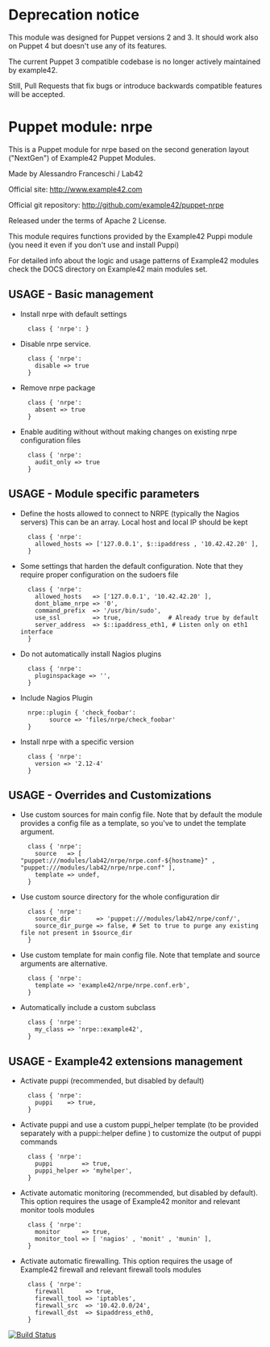 # Deprecation notice

This module was designed for Puppet versions 2 and 3. It should work also on Puppet 4 but doesn't use any of its features.

The current Puppet 3 compatible codebase is no longer actively maintained by example42.

Still, Pull Requests that fix bugs or introduce backwards compatible features will be accepted.


# Puppet module: nrpe

This is a Puppet module for nrpe based on the second generation layout ("NextGen") of Example42 Puppet Modules.

Made by Alessandro Franceschi / Lab42

Official site: http://www.example42.com

Official git repository: http://github.com/example42/puppet-nrpe

Released under the terms of Apache 2 License.

This module requires functions provided by the Example42 Puppi module (you need it even if you don't use and install Puppi)



For detailed info about the logic and usage patterns of Example42 modules check the DOCS directory on Example42 main modules set.

## USAGE - Basic management

* Install nrpe with default settings

        class { 'nrpe': }

* Disable nrpe service.

        class { 'nrpe':
          disable => true
        }

* Remove nrpe package

        class { 'nrpe':
          absent => true
        }

* Enable auditing without without making changes on existing nrpe configuration files

        class { 'nrpe':
          audit_only => true
        }


## USAGE - Module specific parameters

* Define the hosts allowed to connect to NRPE (typically the Nagios servers) 
  This can be an array. Local host and local IP should be kept

        class { 'nrpe':
          allowed_hosts => ['127.0.0.1', $::ipaddress , '10.42.42.20' ],
        }

* Some settings that harden the default configuration. Note that they require proper configuration on the sudoers file

        class { 'nrpe':
          allowed_hosts   => ['127.0.0.1', '10.42.42.20' ],
          dont_blame_nrpe => '0',
          command_prefix  => '/usr/bin/sudo',
          use_ssl         => true,             # Already true by default
          server_address  => $::ipaddress_eth1, # Listen only on eth1 interface
        }

* Do not automatically install Nagios plugins

        class { 'nrpe':
          pluginspackage => '',
        }

* Include Nagios Plugin 

	    nrpe::plugin { 'check_foobar':
              source => 'files/nrpe/check_foobar'
        }

* Install nrpe with a specific version

        class { 'nrpe':
          version => '2.12-4'
        }


## USAGE - Overrides and Customizations
* Use custom sources for main config file. Note that by default the module provides a config file as a template, so you've to undet the template argument.

        class { 'nrpe':
          source   => [ "puppet:///modules/lab42/nrpe/nrpe.conf-${hostname}" , "puppet:///modules/lab42/nrpe/nrpe.conf" ], 
          template => undef,
        }

* Use custom source directory for the whole configuration dir

        class { 'nrpe':
          source_dir       => 'puppet:///modules/lab42/nrpe/conf/',
          source_dir_purge => false, # Set to true to purge any existing file not present in $source_dir
        }

* Use custom template for main config file. Note that template and source arguments are alternative. 

        class { 'nrpe':
          template => 'example42/nrpe/nrpe.conf.erb',
        }

* Automatically include a custom subclass

        class { 'nrpe':
          my_class => 'nrpe::example42',
        }


## USAGE - Example42 extensions management 
* Activate puppi (recommended, but disabled by default)

        class { 'nrpe':
          puppi    => true,
        }

* Activate puppi and use a custom puppi_helper template (to be provided separately with a puppi::helper define ) to customize the output of puppi commands 

        class { 'nrpe':
          puppi        => true,
          puppi_helper => 'myhelper', 
        }

* Activate automatic monitoring (recommended, but disabled by default). This option requires the usage of Example42 monitor and relevant monitor tools modules

        class { 'nrpe':
          monitor      => true,
          monitor_tool => [ 'nagios' , 'monit' , 'munin' ],
        }

* Activate automatic firewalling. This option requires the usage of Example42 firewall and relevant firewall tools modules

        class { 'nrpe':       
          firewall      => true,
          firewall_tool => 'iptables',
          firewall_src  => '10.42.0.0/24',
          firewall_dst  => $ipaddress_eth0,
        }


[![Build Status](https://travis-ci.org/example42/puppet-nrpe.png?branch=master)](https://travis-ci.org/example42/puppet-nrpe)
